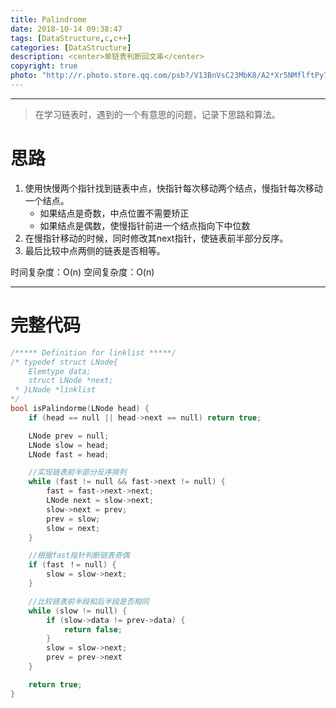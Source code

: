 ```yaml
---
title: Palindrome
date: 2018-10-14 09:38:47
tags: [DataStructure,c,c++]
categories: [DataStructure]
description: <center>单链表判断回文串</center>
copyright: true
photo: "http://r.photo.store.qq.com/psb?/V13BnVsC23MbK8/A2*Xr5NMflftPy7SfuEopnfYR6LzA.Q6K2Av40K4Nk0!/r/dFYBAAAAAAAA"
---
```

---
> 在学习链表时，遇到的一个有意思的问题，记录下思路和算法。

# 思路

1. 使用快慢两个指针找到链表中点，快指针每次移动两个结点，慢指针每次移动一个结点。
   * 如果结点是奇数，中点位置不需要矫正
   * 如果结点是偶数，使慢指针前进一个结点指向下中位数
2. 在慢指针移动的时候，同时修改其next指针，使链表前半部分反序。
3. 最后比较中点两侧的链表是否相等。

时间复杂度：O(n)
空间复杂度：O(n)

---

# 完整代码

```c++
/***** Definition for linklist *****/
/* typedef struct LNode{
	Elemtype data;
	struct LNode *next;
 * }LNode *linklist
*/
bool isPalindorme(LNode head) {
	if (head == null || head->next == null) return true;

	LNode prev = null;
	LNode slow = head;
	LNode fast = head;

	//实现链表前半部分反序排列
	while (fast != null && fast->next != null) {
		fast = fast->next->next;
		LNode next = slow->next;
		slow->next = prev;
		prev = slow;
		slow = next;
	}

	//根据fast指针判断链表奇偶
	if (fast ！= null) {
		slow = slow->next;
	}

	//比较链表前半段和后半段是否相同
	while (slow != null) {
		if (slow->data != prev->data) {
			return false;
		}
		slow = slow->next;
		prev = prev->next
	}

	return true;
}
```